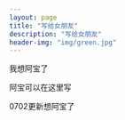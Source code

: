 ```yaml
---
layout: page
title: "写给女朋友"
description: "写给女朋友" 
header-img: "img/green.jpg"
---
```

我想阿宝了

阿宝可以在这里写

0702更新想阿宝了


